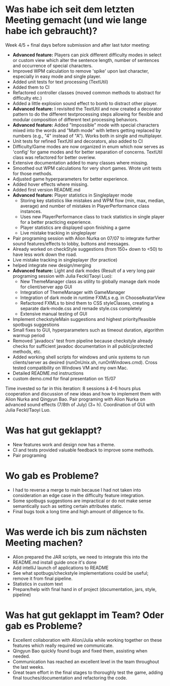 # Was habe ich seit dem letzten Meeting gemacht (und wie lange habe ich gebraucht)?

Week 4/5 + final days before submission and after last tutor meeting:
- **Advanced feature:** Players can pick different difficulty modes in select or custom view which alter the sentence length, number of sentences and occurrence of special characters.
- Improved WPM calculation to remove 'spike' upon last character, especially in easy mode and single player.
- Added unit tests for text processing (TextUtil)
- Added them to CI
- Refactored controller classes (moved common methods to abstract for difficulty etc.)
- Added a little explosion sound effect to bomb to distract other player.
- **Advanced feature:** I revisited the TextUtil and now created a decorator pattern to do the different textprocessing steps allowing for flexible and modular composition of different text processing behaviors.
- **Advanced feature:** Added "Impossible" mode with special characters mixed into the words and "Math mode" with letters getting replaced by numbers (e.g., "4" instead of "A"). Works both in single and multiplayer.
- Unit tests for refined TextUtil and decorators, also added to CI
- Difficulty/Game modes are now organized in enum which now serves as 'config' for game modes and for better separation of concerns. TextUtil class was refactored for better overiew.
- Extensive documentation added to many classes where missing.
- Smoothed out WPM calculations for very short games. Wrote unit tests for those methods.
- Adjusted game hyperparameters for better experience.
- Added hover effects where missing.
- Added first version README.md
- **Advanced feature:** Player statistics in Singleplayer mode
  - Storing key statistics like mistakes and WPM flow (min, max, median, average) and number of mistakes in PlayerPerformance class instances.
  - Uses new PlayerPerformance class to track statistics in single player for a better practicing experience.
  - Player statistics are displayed upon finishing a game
  - Live mistake tracking in singleplayer
- Pair programing session with Alion Nurka on 07/07 to integrate further sound features/effects to lobby, buttons and messages.
- Already worked on checkStyle suggestions (from 150+ down to <50) to have less work down the road.
- Live mistake tracking in singleplayer (for practice)
- helped integrate new design/merging
- **Advanced feature:** Light and dark modes (Result of a very long pair programing session with Julia Feckl/Taoyi Luo):
  - New ThemeManager class as utility to globally manage dark mode for client/server app GUI
  - Integration of ThemeManager with GameManager
  - Integration of dark mode in runtime FXMLs e.g. in ChooseAvatarView
  - Refactored FXMLs to bind them to CSS styleClasses, creating a separate dark-mode.css and remade style.css completely
  - Extensive manual testing of GUI
- Implement checkstyleMain suggestions and highest priority/feasible spotbugs suggestions
- Small fixes to GUI, hyperparameters such as timeout duration, algorithm warmup period
- Removed 'javadocs' test from pipeline because checkstyle already checks for sufficient javadoc documentation in all public/protected methods, etc.
- Added working shell scripts for windows and unix systems to run clients/server as desired (runOnUnix.sh, runOnWindows.cmd). Cross tested compatibility on Windows VM and my own Mac.
- Detailed README.md instructions
- custom demo.cmd for final presentation on 15/07

Time invested so far in this iteration: 8 sessions à 4-6 hours plus cooperation and discussion of new ideas and how to implement them with Alion Nurka and Qingyun Bao. Pair programing with Alion Nurka on advanced sound effects (7/8th of July) (3+ h). Coordination of GUI with Julia Feckl/Taoyi Luo.

# Was hat gut geklappt?
- New features work and design now has a theme.
- CI and tests provided valuable feedback to improve some methods.
- Pair programing

# Wo gab es Probleme?
- I had to reverse a merge to main because I had not taken into consideration an edge case in the difficulty feature integration.
- Some spotbugs suggestions are impractical or do not make sense semantically such as setting certain attributes static.
- Final bugs took a long time and high amount of diligence to fix.

# Was werde ich bis zum nächsten Meeting machen?
- Alion prepared the JAR scripts, we need to integrate this into the README.md install guide once it's done
- Add intelliJ launch of applications to README
- See what spotbugs/checkstyle implementations could be useful; remove it from final pipeline.
- Statistics in custom text
- Prepare/help with final hand in of project (documentation, jars, style, pipeline)

# Was hat gut geklappt im Team? Oder gab es Probleme?
- Excellent collaboration with Alion/Julia while working together on these features which really required we communicate.
- Qingyun Bao quickly found bugs and fixed them, assisting when needed.
- Communication has reached an excellent level in the team throughout the last weeks.
- Great team effort in the final stages to thoroughly test the game, adding final touches/documentation and refactoring the code.
